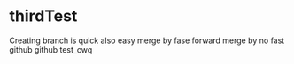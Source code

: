 # thirdTest
Creating branch is quick also easy
merge by fase forward
merge by no fast
github
github
test_cwq
